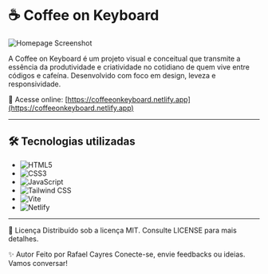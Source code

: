 # ☕ Coffee on Keyboard

![Homepage Screenshot](https://coffeeonkeyboard.netlify.app/)

A Coffee on Keyboard é um projeto visual e conceitual que transmite a essência da produtividade e criatividade no cotidiano de quem vive entre códigos e cafeína. Desenvolvido com foco em design, leveza e responsividade.

🔗 Acesse online: [https://coffeeonkeyboard.netlify.app](https://coffeeonkeyboard.netlify.app)

---

## 🛠️ Tecnologias utilizadas

- ![HTML5](https://img.shields.io/badge/-HTML5-E34F26?logo=html5&logoColor=white&style=flat)
- ![CSS3](https://img.shields.io/badge/-CSS3-1572B6?logo=css3&logoColor=white&style=flat)
- ![JavaScript](https://img.shields.io/badge/-JavaScript-F7DF1E?logo=javascript&logoColor=black&style=flat)
- ![Tailwind CSS](https://img.shields.io/badge/-TailwindCSS-38B2AC?logo=tailwind-css&logoColor=white&style=flat)
- ![Vite](https://img.shields.io/badge/-Vite-646CFF?logo=vite&logoColor=white&style=flat)
- ![Netlify](https://img.shields.io/badge/-Netlify-00C7B7?logo=netlify&logoColor=white&style=flat)

---

📄 Licença
Distribuído sob a licença MIT. Consulte LICENSE para mais detalhes.

✨ Autor
Feito por Rafael Cayres
Conecte-se, envie feedbacks ou ideias. Vamos conversar!
